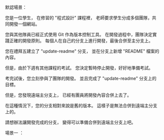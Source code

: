 默認場景：

您是一位學生，
在修習的 "程式設計" 課程裡，
老師要求學生分成多個團隊，共同開發一個網站。

您與其他隊員已經正式使用 Git 作為版本控制工具。
在開發過程中，團隊決定實踐正確的開發原則。
每個人在自己的分支上進行開發，最後合併至主分支上。

您在禮拜五建立了 "update-readme" 分支，
並在分支上新增 "README" 檔案的內容。

但是，由於下週有其他課程的考試。
您決定暫時停止開發，好好地準備考試。

考完試後，您立刻參與了團隊的開發。
並且完成了 "update-readme" 分支上的目標。

但是，您發現遠端主分支上，
已經有團員將開發內容合併上去了。

在這種情況下，您的分支相對來說是舊的版本。
這樣子是無法合併到遠端主分支上的。

請想辦法讓開發完成的分支，
變得可以準備合併到遠端主分支上吧。

場景一 ：